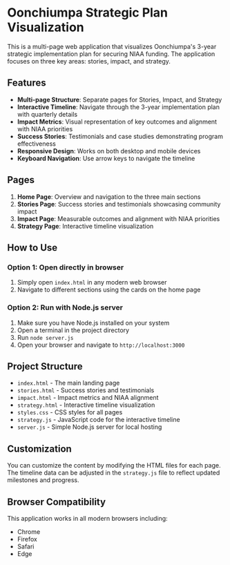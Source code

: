 # Oonchiumpa Strategic Plan Visualization

This is a multi-page web application that visualizes Oonchiumpa's 3-year strategic implementation plan for securing NIAA funding. The application focuses on three key areas: stories, impact, and strategy.

## Features

- **Multi-page Structure**: Separate pages for Stories, Impact, and Strategy
- **Interactive Timeline**: Navigate through the 3-year implementation plan with quarterly details
- **Impact Metrics**: Visual representation of key outcomes and alignment with NIAA priorities
- **Success Stories**: Testimonials and case studies demonstrating program effectiveness
- **Responsive Design**: Works on both desktop and mobile devices
- **Keyboard Navigation**: Use arrow keys to navigate the timeline

## Pages

1. **Home Page**: Overview and navigation to the three main sections
2. **Stories Page**: Success stories and testimonials showcasing community impact
3. **Impact Page**: Measurable outcomes and alignment with NIAA priorities
4. **Strategy Page**: Interactive timeline visualization

## How to Use

### Option 1: Open directly in browser
1. Simply open `index.html` in any modern web browser
2. Navigate to different sections using the cards on the home page

### Option 2: Run with Node.js server
1. Make sure you have Node.js installed on your system
2. Open a terminal in the project directory
3. Run `node server.js`
4. Open your browser and navigate to `http://localhost:3000`

## Project Structure

- `index.html` - The main landing page
- `stories.html` - Success stories and testimonials
- `impact.html` - Impact metrics and NIAA alignment
- `strategy.html` - Interactive timeline visualization
- `styles.css` - CSS styles for all pages
- `strategy.js` - JavaScript code for the interactive timeline
- `server.js` - Simple Node.js server for local hosting

## Customization

You can customize the content by modifying the HTML files for each page. The timeline data can be adjusted in the `strategy.js` file to reflect updated milestones and progress.

## Browser Compatibility

This application works in all modern browsers including:
- Chrome
- Firefox
- Safari
- Edge 